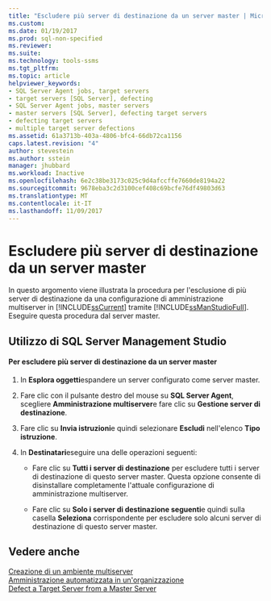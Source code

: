 ```yaml
---
title: "Escludere più server di destinazione da un server master | Microsoft Docs"
ms.custom: 
ms.date: 01/19/2017
ms.prod: sql-non-specified
ms.reviewer: 
ms.suite: 
ms.technology: tools-ssms
ms.tgt_pltfrm: 
ms.topic: article
helpviewer_keywords:
- SQL Server Agent jobs, target servers
- target servers [SQL Server], defecting
- SQL Server Agent jobs, master servers
- master servers [SQL Server], defecting target servers
- defecting target servers
- multiple target server defections
ms.assetid: 61a3713b-403a-4806-bfc4-66db72ca1156
caps.latest.revision: "4"
author: stevestein
ms.author: sstein
manager: jhubbard
ms.workload: Inactive
ms.openlocfilehash: 6e2c38be3173c025c9d4afccffe7660de8194a22
ms.sourcegitcommit: 9678eba3c2d3100cef408c69bcfe76df49803d63
ms.translationtype: MT
ms.contentlocale: it-IT
ms.lasthandoff: 11/09/2017
---
```

# <a name="defect-multiple-target-servers-from-a-master-server"></a>Escludere più server di destinazione da un server master
In questo argomento viene illustrata la procedura per l'esclusione di più server di destinazione da una configurazione di amministrazione multiserver in [!INCLUDE[ssCurrent](../../includes/sscurrent_md.md)] tramite [!INCLUDE[ssManStudioFull](../../includes/ssmanstudiofull_md.md)]. Eseguire questa procedura dal server master.  
  
## <a name="SSMSProcedure"></a>Utilizzo di SQL Server Management Studio  
  
#### <a name="to-defect-multiple-target-servers-from-a-master-server"></a>Per escludere più server di destinazione da un server master  
  
1.  In **Esplora oggetti**espandere un server configurato come server master.  
  
2.  Fare clic con il pulsante destro del mouse su **SQL Server Agent**, scegliere **Amministrazione multiserver**e fare clic su **Gestione server di destinazione**.  
  
3.  Fare clic su **Invia istruzioni**e quindi selezionare **Escludi** nell'elenco **Tipo istruzione**.  
  
4.  In **Destinatari**eseguire una delle operazioni seguenti:  
  
    -   Fare clic su **Tutti i server di destinazione** per escludere tutti i server di destinazione di questo server master. Questa opzione consente di disinstallare completamente l'attuale configurazione di amministrazione multiserver.  
  
    -   Fare clic su **Solo i server di destinazione seguenti**e quindi sulla casella **Seleziona** corrispondente per escludere solo alcuni server di destinazione di questo server master.  
  
## <a name="see-also"></a>Vedere anche  
[Creazione di un ambiente multiserver](../../ssms/agent/create-a-multiserver-environment.md)  
[Amministrazione automatizzata in un'organizzazione](../../ssms/agent/automated-administration-across-an-enterprise.md)  
[Defect a Target Server from a Master Server](../../ssms/agent/defect-a-target-server-from-a-master-server.md)  
  
